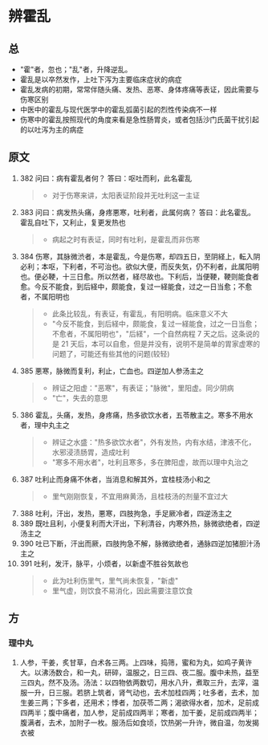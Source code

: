 # 辨霍乱

## 总

- "霍"者，忽也；"乱"者，升降逆乱。
- 霍乱是以卒然发作，上吐下泻为主要临床症状的病症
- 霍乱发病的初期，常常伴随头痛、发热、恶寒、身体疼痛等表证，因此需要与伤寒区别
- 中医中的霍乱与现代医学中的霍乱弧菌引起的烈性传染病不一样
- 伤寒中的霍乱按照现代的角度来看是急性肠胃炎，或者包括沙门氏菌干扰引起的以吐泻为主的病症

## 原文

1. 382 问曰：病有霍乱者何？ 答曰：呕吐而利，此名霍乱
   > - 对于伤寒来讲，太阳表证阶段并无吐利这一主证
2. 383 问曰：病发热头痛，身疼悪寒，吐利者，此属何病？ 答曰：此名霍乱。霍乱自吐下，又利止，复更发热也
   > - 病起之时有表证，同时有吐利，是霍乱而非伤寒
3. 384 伤寒，其脉微渋者，本是霍乱，今是伤寒，却四五日，至阴経上，転入阴必利；本呕，下利者，不可治也。欲似大便，而反失気，仍不利者，此属阳明也。便必鞕，十三日愈。所以然者，経尽故也。下利后，当便鞕，鞕则能食者愈。今反不能食，到后経中，颇能食，复过一経能食，过之一日当愈；不愈者，不属阳明也
   > - 此条比较乱，有表证，有霍乱，有阳明病。临床意义不大
   > - "今反不能食，到后経中，颇能食，复过一経能食，过之一日当愈；不愈者，不属阳明也"，"后経"，一个自然病程 7 天之后。这条说的是 21 天后，本可以自愈，但是并没有，说明不是简单的胃家虚寒的问题了，可能还有些其他的问题(较轻)
4. 385 悪寒，脉微而复利，利止，亡血也。四逆加人参汤主之
   > - 辨证之阳虚："恶寒"，有表证；"脉微"，里阳虚。同少阴病
   > - "亡"，失去的意思
5. 386 霍乱，头痛，发热，身疼痛，热多欲饮水者，五苓散主之。寒多不用水者，理中丸主之
   > - 辨证之水盛："热多欲饮水者"，外有发热，内有水结，津液不化，水邪浸渍肠胃，造成吐利
   > - "寒多不用水者"，吐利且寒多，多在脾阳虚，故而以理中丸治之
6. 387 吐利止而身痛不休者，当消息和解其外，宜桂枝汤小和之
   > - 里气刚刚恢复，不宜用麻黄汤，且桂枝汤的剂量不宜过大
7. 388 吐利，汗出，发热，悪寒，四肢拘急，手足厥冷者，四逆汤主之
8. 389 既吐且利，小便复利而大汗出，下利清谷，内寒外热，脉微欲绝者，四逆汤主之
9. 390 吐已下断，汗出而厥，四肢拘急不解，脉微欲绝者，通脉四逆加猪胆汁汤主之
10. 391 吐利，发汗，脉平，小烦者，以新虚不胜谷気故也
    > - 此为吐利伤里气，里气尚未恢复，"新虚"
    > - 里气虚，则饮食不易消化，因此需要注意饮食

## 方

### 理中丸

1. 人参，干姜，炙甘草，白术各三两。上四味，捣筛，蜜和为丸，如鸡子黄许大。以沸汤数合，和一丸，研碎，温服之，日三四、夜二服。腹中未热，益至三四丸，然不及汤。汤法：以四物依两数切，用水八升，煮取三升，去滓，温服一升，日三服。若脐上筑者，肾气动也，去术加桂四两；吐多者，去术，加生姜三两；下多者，还用术；悸者，加茯苓二两；渴欲得水者，加术，足前成四两半；腹中痛者，加人参，足前成四两半；寒者，加干姜，足前成四两半；腹满者，去术，加附子一枚。服汤后如食顷，饮热粥一升许，微自温，勿发揭衣被
